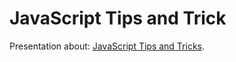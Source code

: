 # JavaScript Tips and Trick

Presentation about: <a href="http://natacha-beck.github.io/js_tips_and_tricks/#/" target="_blank">JavaScript Tips and Tricks</a>.
